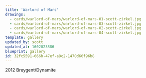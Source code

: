 ```yaml
---
title: 'Warlord of Mars'
drawings:
  - cards/warlord-of-mars/warlord-of-mars-01-scott-zirkel.jpg
  - cards/warlord-of-mars/warlord-of-mars-03-scott-zirkel.jpg
  - cards/warlord-of-mars/warlord-of-mars-02-scott-zirkel.jpg
  - cards/warlord-of-mars/warlord-of-mars-04-scott-zirkel.jpg
template: gallery
updated_by: scott
updated_at: 1602023886
blueprint: gallery
id: 32fc5591-666b-47ef-a8c2-1470d66f96b8
---
```

2012 Breygent/Dynamite